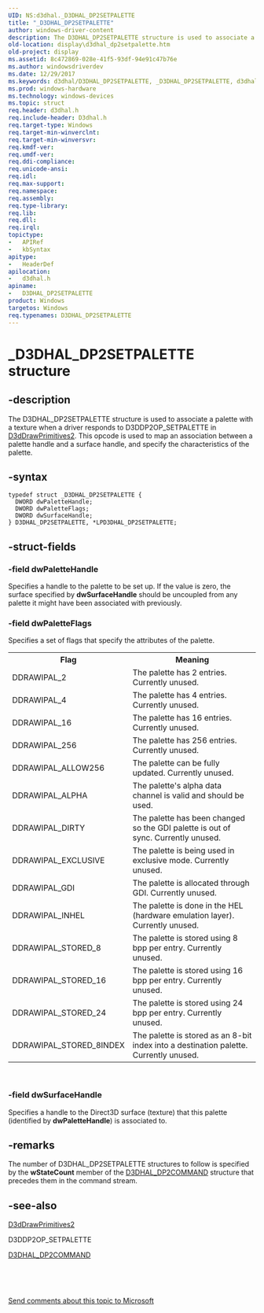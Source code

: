 ```yaml
---
UID: NS:d3dhal._D3DHAL_DP2SETPALETTE
title: "_D3DHAL_DP2SETPALETTE"
author: windows-driver-content
description: The D3DHAL_DP2SETPALETTE structure is used to associate a palette with a texture when a driver responds to D3DDP2OP_SETPALETTE in D3dDrawPrimitives2.
old-location: display\d3dhal_dp2setpalette.htm
old-project: display
ms.assetid: 8c472869-028e-41f5-93df-94e91c47b76e
ms.author: windowsdriverdev
ms.date: 12/29/2017
ms.keywords: d3dhal/D3DHAL_DP2SETPALETTE, _D3DHAL_DP2SETPALETTE, d3dhal/LPD3DHAL_DP2SETPALETTE, LPD3DHAL_DP2SETPALETTE, display.d3dhal_dp2setpalette, D3DHAL_DP2SETPALETTE, D3DHAL_DP2SETPALETTE structure [Display Devices], *LPD3DHAL_DP2SETPALETTE, d3dstrct_da8023c8-d0a5-4793-a433-6f8860f0f11f.xml, LPD3DHAL_DP2SETPALETTE structure pointer [Display Devices]
ms.prod: windows-hardware
ms.technology: windows-devices
ms.topic: struct
req.header: d3dhal.h
req.include-header: D3dhal.h
req.target-type: Windows
req.target-min-winverclnt: 
req.target-min-winversvr: 
req.kmdf-ver: 
req.umdf-ver: 
req.ddi-compliance: 
req.unicode-ansi: 
req.idl: 
req.max-support: 
req.namespace: 
req.assembly: 
req.type-library: 
req.lib: 
req.dll: 
req.irql: 
topictype:
-	APIRef
-	kbSyntax
apitype:
-	HeaderDef
apilocation:
-	d3dhal.h
apiname:
-	D3DHAL_DP2SETPALETTE
product: Windows
targetos: Windows
req.typenames: D3DHAL_DP2SETPALETTE
---
```


# _D3DHAL_DP2SETPALETTE structure


## -description


The D3DHAL_DP2SETPALETTE structure is used to associate a palette with a texture when a driver responds to D3DDP2OP_SETPALETTE in <a href="..\d3dhal\nc-d3dhal-lpd3dhal_drawprimitives2cb.md">D3dDrawPrimitives2</a>. This opcode is used to map an association between a palette handle and a surface handle, and specify the characteristics of the palette.


## -syntax


````
typedef struct _D3DHAL_DP2SETPALETTE {
  DWORD dwPaletteHandle;
  DWORD dwPaletteFlags;
  DWORD dwSurfaceHandle;
} D3DHAL_DP2SETPALETTE, *LPD3DHAL_DP2SETPALETTE;
````


## -struct-fields




### -field dwPaletteHandle

Specifies a handle to the palette to be set up. If the value is zero, the surface specified by <b>dwSurfaceHandle</b> should be uncoupled from any palette it might have been associated with previously.


### -field dwPaletteFlags

Specifies a set of flags that specify the attributes of the palette.
<table>
<tr>
<th>Flag</th>
<th>Meaning</th>
</tr>
<tr>
<td>
DDRAWIPAL_2

</td>
<td>
The palette has 2 entries. Currently unused.

</td>
</tr>
<tr>
<td>
DDRAWIPAL_4

</td>
<td>
The palette has 4 entries. Currently unused.

</td>
</tr>
<tr>
<td>
DDRAWIPAL_16

</td>
<td>
The palette has 16 entries. Currently unused.

</td>
</tr>
<tr>
<td>
DDRAWIPAL_256

</td>
<td>
The palette has 256 entries. Currently unused.

</td>
</tr>
<tr>
<td>
DDRAWIPAL_ALLOW256

</td>
<td>
The palette can be fully updated. Currently unused.

</td>
</tr>
<tr>
<td>
DDRAWIPAL_ALPHA

</td>
<td>
The palette's alpha data channel is valid and should be used.

</td>
</tr>
<tr>
<td>
DDRAWIPAL_DIRTY

</td>
<td>
The palette has been changed so the GDI palette is out of sync. Currently unused.

</td>
</tr>
<tr>
<td>
DDRAWIPAL_EXCLUSIVE

</td>
<td>
The palette is being used in exclusive mode. Currently unused.

</td>
</tr>
<tr>
<td>
DDRAWIPAL_GDI

</td>
<td>
The palette is allocated through GDI. Currently unused.

</td>
</tr>
<tr>
<td>
DDRAWIPAL_INHEL

</td>
<td>
The palette is done in the HEL (hardware emulation layer). Currently unused.

</td>
</tr>
<tr>
<td>
DDRAWIPAL_STORED_8

</td>
<td>
The palette is stored using 8 bpp per entry. Currently unused.

</td>
</tr>
<tr>
<td>
DDRAWIPAL_STORED_16

</td>
<td>
The palette is stored using 16 bpp per entry. Currently unused.

</td>
</tr>
<tr>
<td>
DDRAWIPAL_STORED_24

</td>
<td>
The palette is stored using 24 bpp per entry. Currently unused.

</td>
</tr>
<tr>
<td>
DDRAWIPAL_STORED_8INDEX

</td>
<td>
The palette is stored as an 8-bit index into a destination palette. Currently unused.

</td>
</tr>
</table> 


### -field dwSurfaceHandle

Specifies a handle to the Direct3D surface (texture) that this palette (identified by <b>dwPaletteHandle</b>) is associated to.


## -remarks


The number of D3DHAL_DP2SETPALETTE structures to follow is specified by the <b>wStateCount</b> member of the <a href="..\d3dhal\ns-d3dhal-_d3dhal_dp2command.md">D3DHAL_DP2COMMAND</a> structure that precedes them in the command stream.



## -see-also

<a href="..\d3dhal\nc-d3dhal-lpd3dhal_drawprimitives2cb.md">D3dDrawPrimitives2</a>

D3DDP2OP_SETPALETTE

<a href="..\d3dhal\ns-d3dhal-_d3dhal_dp2command.md">D3DHAL_DP2COMMAND</a>

 

 

<a href="mailto:wsddocfb@microsoft.com?subject=Documentation%20feedback [display\display]:%20D3DHAL_DP2SETPALETTE structure%20 RELEASE:%20(12/29/2017)&amp;body=%0A%0APRIVACY STATEMENT%0A%0AWe use your feedback to improve the documentation. We don't use your email address for any other purpose, and we'll remove your email address from our system after the issue that you're reporting is fixed. While we're working to fix this issue, we might send you an email message to ask for more info. Later, we might also send you an email message to let you know that we've addressed your feedback.%0A%0AFor more info about Microsoft's privacy policy, see http://privacy.microsoft.com/en-us/default.aspx." title="Send comments about this topic to Microsoft">Send comments about this topic to Microsoft</a>

